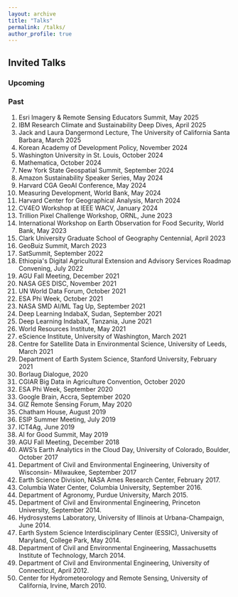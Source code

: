 ```yaml
---
layout: archive
title: "Talks"
permalink: /talks/
author_profile: true
---
```


## Invited Talks

### Upcoming

### Past
1.  Esri Imagery & Remote Sensing Educators Summit, May 2025
1.  IBM Research Climate and Sustainability Deep Dives, April 2025
1.	Jack and Laura Dangermond Lecture, The University of California Santa Barbara, March 2025
1.  Korean Academy of Development Policy, November 2024
2.	Washington University in St. Louis, October 2024
3.	Mathematica, October 2024
4.	New York State Geospatial Summit, September 2024
5.	Amazon Sustainability Speaker Series, May 2024
6.	Harvard CGA GeoAI Conference, May 2024
7.	Measuring Development, World Bank, May 2024
8.	Harvard Center for Geographical Analysis, March 2024
9.	CV4EO Workshop at IEEE WACV, January 2024
10.	Trillion Pixel Challenge Workshop, ORNL, June 2023
11.	International Workshop on Earth Observation for Food Security, World Bank, May 2023
12.	Clark University Graduate School of Geography Centennial, April 2023
13.	GeoBuiz Summit, March 2023
14.	SatSummit, September 2022
15.	Ethiopia's Digital Agricultural Extension and Advisory Services Roadmap Convening, July 2022
16.	AGU Fall Meeting, December 2021
17.	NASA GES DISC, November 2021
18.	UN World Data Forum, October 2021
19.	ESA Phi Week, October 2021
20.	NASA SMD AI/ML Tag Up, September 2021
21.	Deep Learning IndabaX, Sudan, September 2021
22.	Deep Learning IndabaX, Tanzania, June 2021
23.	World Resources Institute, May 2021
24.	eScience Institute, University of Washington, March 2021
25.	Centre for Satellite Data in Environmental Science, University of Leeds, March 2021
26.	Department of Earth System Science, Stanford University, February 2021
27.	Borlaug Dialogue, 2020
28.	CGIAR Big Data in Agriculture Convention, October 2020
29.	ESA Phi Week, September 2020
30.	Google Brain, Accra, September 2020
31.	GIZ Remote Sensing Forum, May 2020
32.	Chatham House, August 2019
33.	ESIP Summer Meeting, July 2019
34.	ICT4Ag, June 2019
35.	AI for Good Summit, May 2019
36.	AGU Fall Meeting, December 2018
37.	AWS’s Earth Analytics in the Cloud Day, University of Colorado, Boulder, October 2017
38.	Department of Civil and Environmental Engineering, University of Wisconsin- Milwaukee, September 2017
39.	Earth Science Division, NASA Ames Research Center, February 2017.
40.	Columbia Water Center, Columbia University, September 2016.
41.	Department of Agronomy, Purdue University, March 2015.
42.	Department of Civil and Environmental Engineering, Princeton University, September 2014.
43.	Hydrosystems Laboratory, University of Illinois at Urbana-Champaign, June 2014.
44.	Earth System Science Interdisciplinary Center (ESSIC), University of Maryland, College Park, May 2014.
45.	Department of Civil and Environmental Engineering, Massachusetts Institute of Technology, March 2014.
46.	Department of Civil and Environmental Engineering, University of Connecticut, April 2012.
47.	Center for Hydrometeorology and Remote Sensing, University of California, Irvine, March 2010.
